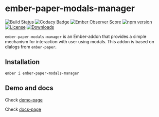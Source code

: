 # ember-paper-modals-manager

[![Build Status](https://travis-ci.org/onechiporenko/ember-paper-modals-manager.svg?branch=master)](https://travis-ci.org/onechiporenko/ember-paper-modals-manager)
[![Codacy Badge](https://www.codacy.com/project/badge/062ef689838e43dfa46eecd1f74f22af)](https://www.codacy.com/app/cv_github/ember-paper-modals-manager)
[![Ember Observer Score](https://emberobserver.com/badges/ember-paper-modals-manager.svg)](https://emberobserver.com/addons/ember-paper-modals-manager)
[![npm version](https://badge.fury.io/js/ember-paper-modals-manager.png)](http://badge.fury.io/js/ember-paper-modals-manager)
[![License](http://img.shields.io/:license-mit-blue.svg)](http://doge.mit-license.org)
[![Downloads](http://img.shields.io/npm/dm/ember-paper-modals-manager.svg)](https://www.npmjs.com/package/ember-paper-modals-manager)

`ember-paper-modals-manager` is an Ember-addon that provides a simple mechanism for interaction with user using modals. This addon is based on dialogs from `ember-paper`.

## Installation

`ember i ember-paper-modals-manager`

## Demo and docs

Check [demo-page](https://onechiporenko.github.io/ember-paper-modals-manager/versions/master/demo)

Check [docs-page](https://onechiporenko.github.io/ember-paper-modals-manager/versions/master)
